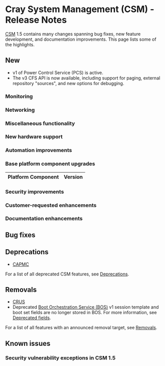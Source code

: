# Cray System Management (CSM) - Release Notes

[CSM](glossary.md#cray-system-management-csm) 1.5 contains many changes spanning bug fixes, new feature development, and documentation improvements. This page lists some of the highlights.

## New

* v1 of Power Control Service (PCS) is active.
* The v3 CFS API is now available, including support for paging, external repository "sources", and new options for debugging.

### Monitoring

### Networking

### Miscellaneous functionality

### New hardware support

### Automation improvements

### Base platform component upgrades

| Platform Component           | Version        |
|------------------------------|----------------|

### Security improvements

### Customer-requested enhancements

### Documentation enhancements

## Bug fixes

## Deprecations

* [CAPMC](glossary.md#cray-advanced-platform-monitoring-and-control-capmc)

For a list of all deprecated CSM features, see [Deprecations](introduction/deprecated_features/README.md#deprecations).

## Removals

* [CRUS](glossary.md#compute-rolling-upgrade-service-crus)
* Deprecated [Boot Orchestration Service (BOS)](glossary.md#boot-orchestration-service-bos)
  v1 session template and boot set fields are no longer stored in BOS. For more information, see
  [Deprecated fields](operations/boot_orchestration/Session_Templates.md#deprecated-fields).

For a list of all features with an announced removal target, see [Removals](introduction/deprecated_features/README.md#removals).

## Known issues

### Security vulnerability exceptions in CSM 1.5
